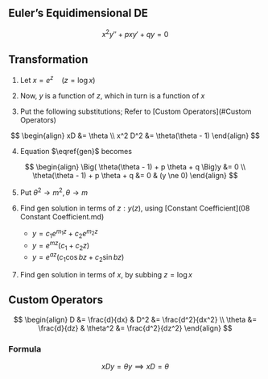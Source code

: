 ## Euler’s Equidimensional DE

$$
x^2 y'' + px y' + qy = 0 \label{gen}
$$

## Transformation

1. Let $x = e^z \quad (z = \log x)$

2. Now, $y$ is a function of $z$, which in turn is a function of $x$

3. Put the following substitutions; Refer to [Custom Operators](#Custom Operators)
   
$$
\begin{align}
xD &= \theta \\   x^2 D^2 &= \theta(\theta - 1)
\end{align}
$$
   
4. Equation $\eqref{gen}$ becomes

$$
\begin{align}
\Big( \theta(\theta - 1) + p \theta + q \Big)y &= 0 \\   \theta(\theta - 1) + p \theta + q &= 0 & (y \ne 0)
\end{align}
$$
   
5. Put $\theta^2 \to m^2, \theta \to m$

6. Find gen solution in terms of $z : y(z)$, using [Constant Coefficient](08 Constant Coefficient.md)

    - $y = c_1 e^{m_1 z} + c_2 e^{m_2 z}$
    - $y = e^{mz}(c_1 + c_2 z)$
    - $y = e^{az}(c_1 \cos bz+ c_2 \sin bz)$

7. Find gen solution in terms of $x$, by subbing $z = \log x$

## Custom Operators

$$
\begin{align}
D &= \frac{d}{dx}  &
D^2 &= \frac{d^2}{dx^2} \\
\theta &= \frac{d}{dz}  &
\theta^2 &= \frac{d^2}{dz^2}
\end{align}
$$

### Formula

$$
x Dy = \theta y \implies xD = \theta
$$

